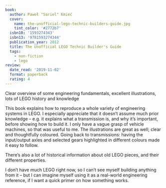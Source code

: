 ```yaml
---
book:
  author: Paweł "Sariel" Kmieć
  cover:
    name: the-unofficial-lego-technic-builders-guide.jpg
    tint_color: '#2772b7'
  isbn10: '1593274343'
  isbn13: '9781593274344'
  publication_year: 2012
  title: The Unofficial LEGO Technic Builder's Guide
  tags:
    - non-fiction
    - lego
review:
  date_read: '2019-11-02'
  format: paperback
  rating: 4
---
```


Clear overview of some engineering fundamentals, excellent illustrations, lots of LEGO history and knowledge

This book explains how to reproduce a whole variety of engineering systems in LEGO. I especially appreciate that it doesn’t assume much prior knowledge – e.g. it explains what a transmission is, and why it’s important, before showing how to build it. I only have a vague grasp of vehicle machines, so that was useful to me. The illustrations are great as well; clear and thoughtfully coloured. Going back to transmissions: having the input/output axles and selected gears highlighted in different colours made it easy to follow.

There’s also a lot of historical information about old LEGO pieces, and their different properties.

I don’t have much LEGO right now, so I can’t see myself building anything from it – but I can imagine myself using it as a real-world engineering reference, if I want a quick primer on how something works.